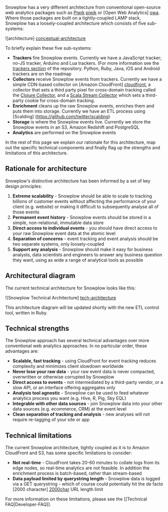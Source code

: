 Snowplow has a very different architecture from conventional open-source web analytics packages such as [Piwik] [piwik] or [Open Web Analytics] [owa]. Where those packages are built on a tightly-coupled LAMP stack, Snowplow has a loosely-coupled architecture which consists of five sub-systems:

![architecture] [conceptual-architecture]

To briefly explain these five sub-systems:

* **Trackers** fire Snowplow events. Currently we have a JavaScript tracker; no-JS tracker, Arduino and Lua trackers. (For more information see the [trackers section](https://github.com/snowplow/snowplow/tree/master/1-trackers) of the repository. Python, Ruby, Java, iOS and Android trackers are on the roadmap
* **Collectors** receive Snowplow events from trackers. Currently we have a simple CDN-based collector on [Amazon CloudFront] [cloudfront], a collector that sets a third party pixel for cross-domain tracking called the [Clojure Collector](https://github.com/snowplow/snowplow/tree/master/2-collectors/clojure-collector), and a [Scala Stream Collector](https://github.com/snowplow/snowplow/tree/master/2-collectors/scala-stream-collector) which sets a third-party cookie for cross-domain tracking.
* **Enrichment** cleans up the raw Snowplow events, enriches them and puts them into storage. Currently we have an ETL process using [Scalding] (https://github.com/twitter/scalding)
* **Storage** is where the Snowplow events live. Currently we store the Snowplow events in an S3, Amazon Redshift and PostgreSQL
* **Analytics** are performed on the Snowplow events

In the rest of this page we explain our rationale for this architecture, map out the specific technical components and finally flag up the strengths and limitations of this architecture.

## Rationale for architecture

Snowplow's distinctive architecture has been informed by a set of key design principles:

1. **Extreme scalability** - Snowplow should be able to scale to tracking billions of customer events without affecting the performance of your client (e.g. website) or making it difficult to subsequently analyse all of those events
2. **Permanent event history** - Snowplow events should be stored in a simple, non-relational, immutable data store
3. **Direct access to individual events** - you should have direct access to your raw Snowplow event data at the atomic level
4. **Separation of concerns** - event tracking and event analysis should be two separate systems, only loosely-coupled
5. **Support any analysis** - Snowplow should make it easy for business analysts, data scientists and engineers to answer any business question they want, using as wide a range of analytical tools as possible

## Architectural diagram

The current technical architecture for Snowplow looks like this:

![Snowplow Technical Architecture] [tech-architecture]

This architecture diagram will be updated shortly with the new ETL control tool, written in Ruby.

## Technical strengths

The Snowplow approach has several technical advantages over more
conventional web analytics approaches. In no particular order, these
advantages are:

* **Scalable, fast tracking** - using CloudFront for event tracking
    reduces complexity and minimizes client slowdown worldwide
* **Never lose your raw data** - your raw event data is never
    compacted, overwritten or otherwise corrupted by Snowplow
* **Direct access to events** - not intermediated by a third-party
    vendor, or a slow API, or an interface offering aggregates only
* **Analysis tool agnostic** - Snowplow can be used to feed whatever
    analytics process you want (e.g. Hive, R, Pig, Sky EQL)  
* **Integrable with other data sources** - join Snowplow data into
    your other data sources (e.g. ecommerce, CRM) at the event level
* **Clean separation of tracking and analysis** - new analyses will not
    require re-tagging of your site or app

## Technical limitations

The current Snowplow architecture, tightly coupled as it is to Amazon
CloudFront and S3, has some specific limitations to consider:

* **Not real-time** - CloudFront takes 20-60 minutes to collate logs from its edge nodes, so real-time analytics are not feasible. In addition the enrichment process is batch-based, rather than stream-based
* **Data payload limited by querystring length** - Snowplow data is logged via a GET querystring - which of course could potentially hit the de facto [2000 character] [2000char] URL length limit

For more information on these limitations, please see the [[Technical FAQ|Developer-FAQ]].

[conceptual-architecture]: https://d3i6fms1cm1j0i.cloudfront.net/github-wiki/images/conceptual-architecture.png
[tech-architecture]: https://d3i6fms1cm1j0i.cloudfront.net/github-wiki/images/technical-architecture.png
[piwik]: http://piwik.org/
[owa]: http://www.openwebanalytics.com/
[cloudfront]: http://aws.amazon.com/cloudfront/
[s3]: http://aws.amazon.com/s3/
[hadoop]: http://hadoop.apache.org/
[hive]: http://hive.apache.org/
[2000char]: http://stackoverflow.com/questions/417142/what-is-the-maximum-length-of-a-url